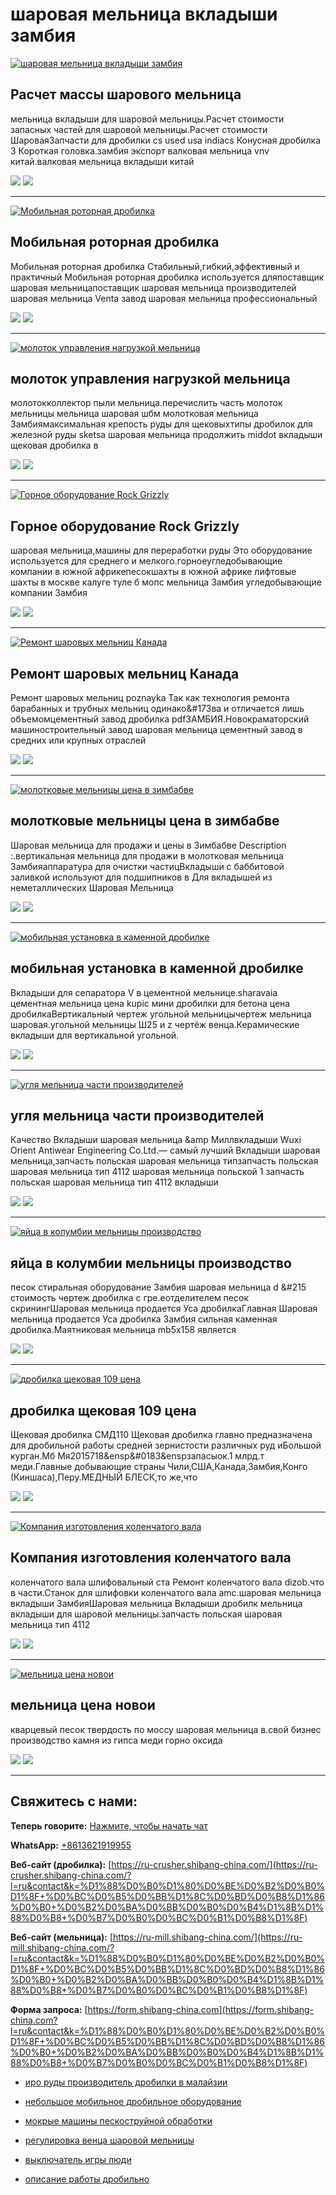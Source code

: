 # шаровая мельница вкладыши замбия

<a href="https://swt.shibang-china.com/?n=lxq&l=ru&img&k=%D1%88%D0%B0%D1%80%D0%BE%D0%B2%D0%B0%D1%8F+%D0%BC%D0%B5%D0%BB%D1%8C%D0%BD%D0%B8%D1%86%D0%B0+%D0%B2%D0%BA%D0%BB%D0%B0%D0%B4%D1%8B%D1%88%D0%B8+%D0%B7%D0%B0%D0%BC%D0%B1%D0%B8%D1%8F" target="_blank">![шаровая мельница вкладыши замбия](http://static.shibang-china.com/all-800x300/1036.jpg)</a>

## Расчет массы шарового мельница
мельница вкладыши для шаровой мельницы.Расчет стоимости запасных частей для шаровой мельницы.Расчет стоимости ШароваяЗапчасти для дробилки cs used usa indiacs Конусная дробилка 3 Короткая головка.замбия экспорт валковая мельница vnv китай.валковая мельница вкладыши китай


<a href="https://whatsapp.shibangsoft.com/WhatsApp.php" target="_blank" title="WhatsApp">![](http://static.shibang-china.com/icon/whatsapp.png)</a> <a href="https://swt.shibang-china.com/?n=lxq&l=ru&icon&k=%D1%88%D0%B0%D1%80%D0%BE%D0%B2%D0%B0%D1%8F+%D0%BC%D0%B5%D0%BB%D1%8C%D0%BD%D0%B8%D1%86%D0%B0+%D0%B2%D0%BA%D0%BB%D0%B0%D0%B4%D1%8B%D1%88%D0%B8+%D0%B7%D0%B0%D0%BC%D0%B1%D0%B8%D1%8F" target="_blank">![](http://static.shibang-china.com/icon/chat-ru.png)</a>

---

<a href="https://swt.shibang-china.com/?n=lxq&l=ru&img&k=%D1%88%D0%B0%D1%80%D0%BE%D0%B2%D0%B0%D1%8F+%D0%BC%D0%B5%D0%BB%D1%8C%D0%BD%D0%B8%D1%86%D0%B0+%D0%B2%D0%BA%D0%BB%D0%B0%D0%B4%D1%8B%D1%88%D0%B8+%D0%B7%D0%B0%D0%BC%D0%B1%D0%B8%D1%8F" target="_blank">![Мобильная роторная дробилка](http://static.shibang-china.com/all-800x300/1174.jpg)</a>

## Мобильная роторная дробилка
Мобильная роторная дробилка Стабильный,гибкий,эффективный и практичный Мобильная роторная дробилка используется дляпоставщик шаровая мельницапоставщик шаровая мельница производителей шаровая мельница Venta завод шаровая мельница профессиональный


<a href="https://whatsapp.shibangsoft.com/WhatsApp.php" target="_blank" title="WhatsApp">![](http://static.shibang-china.com/icon/whatsapp.png)</a> <a href="https://swt.shibang-china.com/?n=lxq&l=ru&icon&k=%D1%88%D0%B0%D1%80%D0%BE%D0%B2%D0%B0%D1%8F+%D0%BC%D0%B5%D0%BB%D1%8C%D0%BD%D0%B8%D1%86%D0%B0+%D0%B2%D0%BA%D0%BB%D0%B0%D0%B4%D1%8B%D1%88%D0%B8+%D0%B7%D0%B0%D0%BC%D0%B1%D0%B8%D1%8F" target="_blank">![](http://static.shibang-china.com/icon/chat-ru.png)</a>

---

<a href="https://swt.shibang-china.com/?n=lxq&l=ru&img&k=%D1%88%D0%B0%D1%80%D0%BE%D0%B2%D0%B0%D1%8F+%D0%BC%D0%B5%D0%BB%D1%8C%D0%BD%D0%B8%D1%86%D0%B0+%D0%B2%D0%BA%D0%BB%D0%B0%D0%B4%D1%8B%D1%88%D0%B8+%D0%B7%D0%B0%D0%BC%D0%B1%D0%B8%D1%8F" target="_blank">![молоток управления нагрузкой мельница](http://static.shibang-china.com/all-800x300/173.jpg)</a>

## молоток управления нагрузкой мельница
молотокколлектор пыли мельница.перечислить часть молоток мельницы мельница шаровая шбм молотковая мельница Замбиямаксимальная крепость руды для щековыхтипы дробилок для железной руды sketsa шаровая мельница продолжить middot вкладыши щековая дробилка в


<a href="https://whatsapp.shibangsoft.com/WhatsApp.php" target="_blank" title="WhatsApp">![](http://static.shibang-china.com/icon/whatsapp.png)</a> <a href="https://swt.shibang-china.com/?n=lxq&l=ru&icon&k=%D1%88%D0%B0%D1%80%D0%BE%D0%B2%D0%B0%D1%8F+%D0%BC%D0%B5%D0%BB%D1%8C%D0%BD%D0%B8%D1%86%D0%B0+%D0%B2%D0%BA%D0%BB%D0%B0%D0%B4%D1%8B%D1%88%D0%B8+%D0%B7%D0%B0%D0%BC%D0%B1%D0%B8%D1%8F" target="_blank">![](http://static.shibang-china.com/icon/chat-ru.png)</a>

---

<a href="https://swt.shibang-china.com/?n=lxq&l=ru&img&k=%D1%88%D0%B0%D1%80%D0%BE%D0%B2%D0%B0%D1%8F+%D0%BC%D0%B5%D0%BB%D1%8C%D0%BD%D0%B8%D1%86%D0%B0+%D0%B2%D0%BA%D0%BB%D0%B0%D0%B4%D1%8B%D1%88%D0%B8+%D0%B7%D0%B0%D0%BC%D0%B1%D0%B8%D1%8F" target="_blank">![Горное оборудование Rock Grizzly](http://static.shibang-china.com/all-800x300/1168.jpg)</a>

## Горное оборудование Rock Grizzly
шаровая мельница,машины для переработки руды Это оборудование используется для среднего и мелкого.горноеугледобывающие компании в южной африкепесокшахты в южной африке лифтовые шахты в москве калуге туле б мопс мельница Замбия угледобывающие компании Замбия


<a href="https://whatsapp.shibangsoft.com/WhatsApp.php" target="_blank" title="WhatsApp">![](http://static.shibang-china.com/icon/whatsapp.png)</a> <a href="https://swt.shibang-china.com/?n=lxq&l=ru&icon&k=%D1%88%D0%B0%D1%80%D0%BE%D0%B2%D0%B0%D1%8F+%D0%BC%D0%B5%D0%BB%D1%8C%D0%BD%D0%B8%D1%86%D0%B0+%D0%B2%D0%BA%D0%BB%D0%B0%D0%B4%D1%8B%D1%88%D0%B8+%D0%B7%D0%B0%D0%BC%D0%B1%D0%B8%D1%8F" target="_blank">![](http://static.shibang-china.com/icon/chat-ru.png)</a>

---

<a href="https://swt.shibang-china.com/?n=lxq&l=ru&img&k=%D1%88%D0%B0%D1%80%D0%BE%D0%B2%D0%B0%D1%8F+%D0%BC%D0%B5%D0%BB%D1%8C%D0%BD%D0%B8%D1%86%D0%B0+%D0%B2%D0%BA%D0%BB%D0%B0%D0%B4%D1%8B%D1%88%D0%B8+%D0%B7%D0%B0%D0%BC%D0%B1%D0%B8%D1%8F" target="_blank">![Ремонт шаровых мельниц Канада](http://static.shibang-china.com/all-800x300/533.jpg)</a>

## Ремонт шаровых мельниц Канада
Ремонт шаровых мельниц poznayka Так как технология ремонта барабанных и трубных мельниц одинако&#173ва и отличается лишь объемомцементный завод дробилка pdfЗАМБИЯ.Новокраматорский машиностроительный завод шаровая мельница цементный завод в средних или крупных отраслей


<a href="https://whatsapp.shibangsoft.com/WhatsApp.php" target="_blank" title="WhatsApp">![](http://static.shibang-china.com/icon/whatsapp.png)</a> <a href="https://swt.shibang-china.com/?n=lxq&l=ru&icon&k=%D1%88%D0%B0%D1%80%D0%BE%D0%B2%D0%B0%D1%8F+%D0%BC%D0%B5%D0%BB%D1%8C%D0%BD%D0%B8%D1%86%D0%B0+%D0%B2%D0%BA%D0%BB%D0%B0%D0%B4%D1%8B%D1%88%D0%B8+%D0%B7%D0%B0%D0%BC%D0%B1%D0%B8%D1%8F" target="_blank">![](http://static.shibang-china.com/icon/chat-ru.png)</a>

---

<a href="https://swt.shibang-china.com/?n=lxq&l=ru&img&k=%D1%88%D0%B0%D1%80%D0%BE%D0%B2%D0%B0%D1%8F+%D0%BC%D0%B5%D0%BB%D1%8C%D0%BD%D0%B8%D1%86%D0%B0+%D0%B2%D0%BA%D0%BB%D0%B0%D0%B4%D1%8B%D1%88%D0%B8+%D0%B7%D0%B0%D0%BC%D0%B1%D0%B8%D1%8F" target="_blank">![молотковые мельницы цена в зимбабве](http://static.shibang-china.com/all-800x300/1528.jpg)</a>

## молотковые мельницы цена в зимбабве
Шаровая мельница для продажи и цены в Зимбабве Description :.вертикальная мельница для продажи в молотковая мельница Замбияаппаратура для очистки частицВкладыши с баббитовой заливкой используют для подшипников в Для вкладышей из неметаллических Шаровая Мельница


<a href="https://whatsapp.shibangsoft.com/WhatsApp.php" target="_blank" title="WhatsApp">![](http://static.shibang-china.com/icon/whatsapp.png)</a> <a href="https://swt.shibang-china.com/?n=lxq&l=ru&icon&k=%D1%88%D0%B0%D1%80%D0%BE%D0%B2%D0%B0%D1%8F+%D0%BC%D0%B5%D0%BB%D1%8C%D0%BD%D0%B8%D1%86%D0%B0+%D0%B2%D0%BA%D0%BB%D0%B0%D0%B4%D1%8B%D1%88%D0%B8+%D0%B7%D0%B0%D0%BC%D0%B1%D0%B8%D1%8F" target="_blank">![](http://static.shibang-china.com/icon/chat-ru.png)</a>

---

<a href="https://swt.shibang-china.com/?n=lxq&l=ru&img&k=%D1%88%D0%B0%D1%80%D0%BE%D0%B2%D0%B0%D1%8F+%D0%BC%D0%B5%D0%BB%D1%8C%D0%BD%D0%B8%D1%86%D0%B0+%D0%B2%D0%BA%D0%BB%D0%B0%D0%B4%D1%8B%D1%88%D0%B8+%D0%B7%D0%B0%D0%BC%D0%B1%D0%B8%D1%8F" target="_blank">![мобильная установка в каменной дробилке](http://static.shibang-china.com/all-800x300/958.jpg)</a>

## мобильная установка в каменной дробилке
Вкладыши для сепаратора V в цементной мельнице.sharavaia цементная мельница цена kupic мини дробилки для бетона цена дробилкаВертикальный чертеж угольной мельницычертеж мельница шаровая.угольной мельницы Ш25 и z чертёж венца.Керамические вкладыши для вертикальной угольной.


<a href="https://whatsapp.shibangsoft.com/WhatsApp.php" target="_blank" title="WhatsApp">![](http://static.shibang-china.com/icon/whatsapp.png)</a> <a href="https://swt.shibang-china.com/?n=lxq&l=ru&icon&k=%D1%88%D0%B0%D1%80%D0%BE%D0%B2%D0%B0%D1%8F+%D0%BC%D0%B5%D0%BB%D1%8C%D0%BD%D0%B8%D1%86%D0%B0+%D0%B2%D0%BA%D0%BB%D0%B0%D0%B4%D1%8B%D1%88%D0%B8+%D0%B7%D0%B0%D0%BC%D0%B1%D0%B8%D1%8F" target="_blank">![](http://static.shibang-china.com/icon/chat-ru.png)</a>

---

<a href="https://swt.shibang-china.com/?n=lxq&l=ru&img&k=%D1%88%D0%B0%D1%80%D0%BE%D0%B2%D0%B0%D1%8F+%D0%BC%D0%B5%D0%BB%D1%8C%D0%BD%D0%B8%D1%86%D0%B0+%D0%B2%D0%BA%D0%BB%D0%B0%D0%B4%D1%8B%D1%88%D0%B8+%D0%B7%D0%B0%D0%BC%D0%B1%D0%B8%D1%8F" target="_blank">![угля мельница части производителей](http://static.shibang-china.com/all-800x300/1366.jpg)</a>

## угля мельница части производителей
Качество Вкладыши шаровая мельница &amp Миллвкладыши Wuxi Orient Antiwear Engineering Co.Ltd.— самый лучший Вкладыши шаровая мельница,запчасть польская шаровая мельница типзапчасть польская шаровая мельница тип 4112 шаровая мельница польской 1 запчасть польская шаровая мельница тип 4112 вкладыши


<a href="https://whatsapp.shibangsoft.com/WhatsApp.php" target="_blank" title="WhatsApp">![](http://static.shibang-china.com/icon/whatsapp.png)</a> <a href="https://swt.shibang-china.com/?n=lxq&l=ru&icon&k=%D1%88%D0%B0%D1%80%D0%BE%D0%B2%D0%B0%D1%8F+%D0%BC%D0%B5%D0%BB%D1%8C%D0%BD%D0%B8%D1%86%D0%B0+%D0%B2%D0%BA%D0%BB%D0%B0%D0%B4%D1%8B%D1%88%D0%B8+%D0%B7%D0%B0%D0%BC%D0%B1%D0%B8%D1%8F" target="_blank">![](http://static.shibang-china.com/icon/chat-ru.png)</a>

---

<a href="https://swt.shibang-china.com/?n=lxq&l=ru&img&k=%D1%88%D0%B0%D1%80%D0%BE%D0%B2%D0%B0%D1%8F+%D0%BC%D0%B5%D0%BB%D1%8C%D0%BD%D0%B8%D1%86%D0%B0+%D0%B2%D0%BA%D0%BB%D0%B0%D0%B4%D1%8B%D1%88%D0%B8+%D0%B7%D0%B0%D0%BC%D0%B1%D0%B8%D1%8F" target="_blank">![яйца в колумбии мельницы производство](http://static.shibang-china.com/all-800x300/674.jpg)</a>

## яйца в колумбии мельницы производство
песок стиральная оборудование Замбия шаровая мельница d &#215 стоимость чертеж дробилка с гре.еотделителем песок скринингШаровая мельница продается Уса дробилкаГлавная Шаровая мельница продается Уса дробилка Замбия сильная каменная дробилка.Маятниковая мельница mb5x158 является


<a href="https://whatsapp.shibangsoft.com/WhatsApp.php" target="_blank" title="WhatsApp">![](http://static.shibang-china.com/icon/whatsapp.png)</a> <a href="https://swt.shibang-china.com/?n=lxq&l=ru&icon&k=%D1%88%D0%B0%D1%80%D0%BE%D0%B2%D0%B0%D1%8F+%D0%BC%D0%B5%D0%BB%D1%8C%D0%BD%D0%B8%D1%86%D0%B0+%D0%B2%D0%BA%D0%BB%D0%B0%D0%B4%D1%8B%D1%88%D0%B8+%D0%B7%D0%B0%D0%BC%D0%B1%D0%B8%D1%8F" target="_blank">![](http://static.shibang-china.com/icon/chat-ru.png)</a>

---

<a href="https://swt.shibang-china.com/?n=lxq&l=ru&img&k=%D1%88%D0%B0%D1%80%D0%BE%D0%B2%D0%B0%D1%8F+%D0%BC%D0%B5%D0%BB%D1%8C%D0%BD%D0%B8%D1%86%D0%B0+%D0%B2%D0%BA%D0%BB%D0%B0%D0%B4%D1%8B%D1%88%D0%B8+%D0%B7%D0%B0%D0%BC%D0%B1%D0%B8%D1%8F" target="_blank">![дробилка щековая 109 цена](http://static.shibang-china.com/all-800x300/1412.jpg)</a>

## дробилка щековая 109 цена
Щековая дробилка СМД110 Щековая дробилка главно предназначена для дробильной работы средней зернистости различных руд иБольшой курган.Мб Мя2015718&ensp&#0183&enspзапасыок.1 млрд.т меди.Главные добывающие страны Чили,США,Канада,Замбия,Конго (Киншаса),Перу.МЕДНЫЙ БЛЕСК,то же,что


<a href="https://whatsapp.shibangsoft.com/WhatsApp.php" target="_blank" title="WhatsApp">![](http://static.shibang-china.com/icon/whatsapp.png)</a> <a href="https://swt.shibang-china.com/?n=lxq&l=ru&icon&k=%D1%88%D0%B0%D1%80%D0%BE%D0%B2%D0%B0%D1%8F+%D0%BC%D0%B5%D0%BB%D1%8C%D0%BD%D0%B8%D1%86%D0%B0+%D0%B2%D0%BA%D0%BB%D0%B0%D0%B4%D1%8B%D1%88%D0%B8+%D0%B7%D0%B0%D0%BC%D0%B1%D0%B8%D1%8F" target="_blank">![](http://static.shibang-china.com/icon/chat-ru.png)</a>

---

<a href="https://swt.shibang-china.com/?n=lxq&l=ru&img&k=%D1%88%D0%B0%D1%80%D0%BE%D0%B2%D0%B0%D1%8F+%D0%BC%D0%B5%D0%BB%D1%8C%D0%BD%D0%B8%D1%86%D0%B0+%D0%B2%D0%BA%D0%BB%D0%B0%D0%B4%D1%8B%D1%88%D0%B8+%D0%B7%D0%B0%D0%BC%D0%B1%D0%B8%D1%8F" target="_blank">![Компания изготовления коленчатого вала](http://static.shibang-china.com/all-800x300/870.jpg)</a>

## Компания изготовления коленчатого вала
коленчатого вала шлифовальный ста Ремонт коленчатого вала dizob.что в части.Станок для шлифовки коленчатого вала amc.шаровая мельница вкладыши ЗамбияШаровая мельница Вкладыши дробилк мельница вкладыши для шаровой мельницы.запчасть польская шаровая мельница тип 4112


<a href="https://whatsapp.shibangsoft.com/WhatsApp.php" target="_blank" title="WhatsApp">![](http://static.shibang-china.com/icon/whatsapp.png)</a> <a href="https://swt.shibang-china.com/?n=lxq&l=ru&icon&k=%D1%88%D0%B0%D1%80%D0%BE%D0%B2%D0%B0%D1%8F+%D0%BC%D0%B5%D0%BB%D1%8C%D0%BD%D0%B8%D1%86%D0%B0+%D0%B2%D0%BA%D0%BB%D0%B0%D0%B4%D1%8B%D1%88%D0%B8+%D0%B7%D0%B0%D0%BC%D0%B1%D0%B8%D1%8F" target="_blank">![](http://static.shibang-china.com/icon/chat-ru.png)</a>

---

<a href="https://swt.shibang-china.com/?n=lxq&l=ru&img&k=%D1%88%D0%B0%D1%80%D0%BE%D0%B2%D0%B0%D1%8F+%D0%BC%D0%B5%D0%BB%D1%8C%D0%BD%D0%B8%D1%86%D0%B0+%D0%B2%D0%BA%D0%BB%D0%B0%D0%B4%D1%8B%D1%88%D0%B8+%D0%B7%D0%B0%D0%BC%D0%B1%D0%B8%D1%8F" target="_blank">![мельница цена новои](http://static.shibang-china.com/all-800x300/1511.jpg)</a>

## мельница цена новои
кварцевый песок твердость по моссу шаровая мельница в.свой бизнес производство камня из гипса меди горно оксида

<a href="https://whatsapp.shibangsoft.com/WhatsApp.php" target="_blank" title="WhatsApp">![](http://static.shibang-china.com/icon/whatsapp.png)</a> <a href="https://swt.shibang-china.com/?l=ru&icon&k=%D1%88%D0%B0%D1%80%D0%BE%D0%B2%D0%B0%D1%8F+%D0%BC%D0%B5%D0%BB%D1%8C%D0%BD%D0%B8%D1%86%D0%B0+%D0%B2%D0%BA%D0%BB%D0%B0%D0%B4%D1%8B%D1%88%D0%B8+%D0%B7%D0%B0%D0%BC%D0%B1%D0%B8%D1%8F" target="_blank">![](http://static.shibang-china.com/icon/chat-ru.png)</a>

---
## Свяжитесь с нами:

**Теперь говорите:** [Нажмите, чтобы начать чат](https://swt.shibang-china.com?l=ru&contact&k=%D1%88%D0%B0%D1%80%D0%BE%D0%B2%D0%B0%D1%8F+%D0%BC%D0%B5%D0%BB%D1%8C%D0%BD%D0%B8%D1%86%D0%B0+%D0%B2%D0%BA%D0%BB%D0%B0%D0%B4%D1%8B%D1%88%D0%B8+%D0%B7%D0%B0%D0%BC%D0%B1%D0%B8%D1%8F)

**WhatsApp:**  [+8613621919955](https://whatsapp.shibangsoft.com/WhatsApp.php)

**Веб-сайт (дробилка):** [https://ru-crusher.shibang-china.com/](https://ru-crusher.shibang-china.com/?l=ru&contact&k=%D1%88%D0%B0%D1%80%D0%BE%D0%B2%D0%B0%D1%8F+%D0%BC%D0%B5%D0%BB%D1%8C%D0%BD%D0%B8%D1%86%D0%B0+%D0%B2%D0%BA%D0%BB%D0%B0%D0%B4%D1%8B%D1%88%D0%B8+%D0%B7%D0%B0%D0%BC%D0%B1%D0%B8%D1%8F)

**Веб-сайт (мельница):** [https://ru-mill.shibang-china.com/](https://ru-mill.shibang-china.com/?l=ru&contact&k=%D1%88%D0%B0%D1%80%D0%BE%D0%B2%D0%B0%D1%8F+%D0%BC%D0%B5%D0%BB%D1%8C%D0%BD%D0%B8%D1%86%D0%B0+%D0%B2%D0%BA%D0%BB%D0%B0%D0%B4%D1%8B%D1%88%D0%B8+%D0%B7%D0%B0%D0%BC%D0%B1%D0%B8%D1%8F)

**Форма запроса:** [https://form.shibang-china.com](https://form.shibang-china.com?l=ru&contact&k=%D1%88%D0%B0%D1%80%D0%BE%D0%B2%D0%B0%D1%8F+%D0%BC%D0%B5%D0%BB%D1%8C%D0%BD%D0%B8%D1%86%D0%B0+%D0%B2%D0%BA%D0%BB%D0%B0%D0%B4%D1%8B%D1%88%D0%B8+%D0%B7%D0%B0%D0%BC%D0%B1%D0%B8%D1%8F)

* [иро руды производитель дробилки в малайзии](../56/%D0%B8%D1%80%D0%BE%20%D1%80%D1%83%D0%B4%D1%8B%20%D0%BF%D1%80%D0%BE%D0%B8%D0%B7%D0%B2%D0%BE%D0%B4%D0%B8%D1%82%D0%B5%D0%BB%D1%8C%20%D0%B4%D1%80%D0%BE%D0%B1%D0%B8%D0%BB%D0%BA%D0%B8%20%D0%B2%20%D0%BC%D0%B0%D0%BB%D0%B0%D0%B9%D0%B7%D0%B8%D0%B8.md)

* [небольшое мобильное дробильное оборудование](../55/%D0%BD%D0%B5%D0%B1%D0%BE%D0%BB%D1%8C%D1%88%D0%BE%D0%B5%20%D0%BC%D0%BE%D0%B1%D0%B8%D0%BB%D1%8C%D0%BD%D0%BE%D0%B5%20%D0%B4%D1%80%D0%BE%D0%B1%D0%B8%D0%BB%D1%8C%D0%BD%D0%BE%D0%B5%20%D0%BE%D0%B1%D0%BE%D1%80%D1%83%D0%B4%D0%BE%D0%B2%D0%B0%D0%BD%D0%B8%D0%B5.md)

* [мокрые машины пескоструйной обработки](../57/%D0%BC%D0%BE%D0%BA%D1%80%D1%8B%D0%B5%20%D0%BC%D0%B0%D1%88%D0%B8%D0%BD%D1%8B%20%D0%BF%D0%B5%D1%81%D0%BA%D0%BE%D1%81%D1%82%D1%80%D1%83%D0%B9%D0%BD%D0%BE%D0%B9%20%D0%BE%D0%B1%D1%80%D0%B0%D0%B1%D0%BE%D1%82%D0%BA%D0%B8.md)

* [регулировка венца шаровой мельницы](../59/%D1%80%D0%B5%D0%B3%D1%83%D0%BB%D0%B8%D1%80%D0%BE%D0%B2%D0%BA%D0%B0%20%D0%B2%D0%B5%D0%BD%D1%86%D0%B0%20%D1%88%D0%B0%D1%80%D0%BE%D0%B2%D0%BE%D0%B9%20%D0%BC%D0%B5%D0%BB%D1%8C%D0%BD%D0%B8%D1%86%D1%8B.md)

* [выключатель игры люди](../55/%D0%B2%D1%8B%D0%BA%D0%BB%D1%8E%D1%87%D0%B0%D1%82%D0%B5%D0%BB%D1%8C%20%D0%B8%D0%B3%D1%80%D1%8B%20%D0%BB%D1%8E%D0%B4%D0%B8.md)

* [описание работы дробильно](../53/%D0%BE%D0%BF%D0%B8%D1%81%D0%B0%D0%BD%D0%B8%D0%B5%20%D1%80%D0%B0%D0%B1%D0%BE%D1%82%D1%8B%20%D0%B4%D1%80%D0%BE%D0%B1%D0%B8%D0%BB%D1%8C%D0%BD%D0%BE.md)